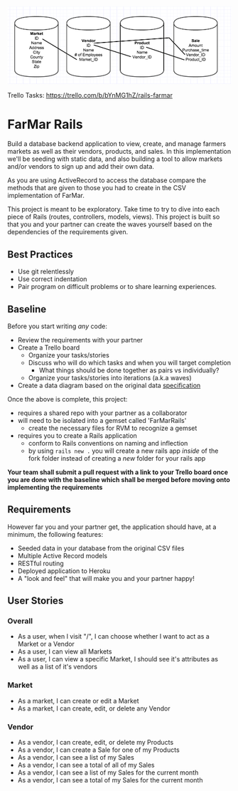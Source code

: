 ![Relationship Diagram](diagram.png)

Trello Tasks: https://trello.com/b/bYnMG1hZ/rails-farmar

# FarMar Rails
Build a database backend application to view, create, and manage farmers markets as well as their vendors, products, and sales.
In this implementation we'll be seeding with static data, and also building a tool to allow markets and/or vendors to sign up and add their own data.

As you are using ActiveRecord to access the database compare the methods that are given to those you had to create in the CSV implementation of FarMar.

This project is meant to be exploratory. Take time to try to dive into each piece of Rails (routes, controllers, models, views). This project is built so that you and your partner can create the waves yourself based on the dependencies of the requirements given.

## Best Practices
- Use git relentlessly
- Use correct indentation
- Pair program on difficult problems or to share learning experiences.

## Baseline
Before you start writing _any_ code:

- Review the requirements with your partner
- Create a Trello board
  - Organize your tasks/stories
  - Discuss who will do which tasks and when you will target completion
    - What things should be done together as pairs vs individually?
  - Organize your tasks/stories into iterations (a.k.a waves)
- Create a data diagram based on the original data [specification](https://github.com/Ada-C4/FarMar)

Once the above is complete, this project:

- requires a shared repo with your partner as a collaborator
- will need to be isolated into a gemset called 'FarMarRails'
  - create the necessary files for RVM to recognize a gemset
- requires you to create a Rails application
  - conform to Rails conventions on naming and inflection
  - by using `rails new .` you will create a new rails app _inside_ of the fork folder instead of creating a _new_ folder for your rails app

**Your team shall submit a pull request with a link to your Trello board once you are done with the baseline which shall be merged before moving onto implementing the requirements**

## Requirements
However far you and your partner get, the application should have, at a minimum, the following features:
- Seeded data in your database from the original CSV files
- Multiple Active Record models
- RESTful routing
- Deployed application to Heroku
- A "look and feel" that will make you and your partner happy!

## User Stories

### Overall
- As a user, when I visit "/", I can choose whether I want to act as a Market or a Vendor
- As a user, I can view all Markets
- As a user, I can view a specific Market, I should see it's attributes as well as a list of it's vendors

### Market
- As a market, I can create or edit a Market
- As a market, I can create, edit, or delete any Vendor

### Vendor
- As a vendor, I can create, edit, or delete my Products
- As a vendor, I can create a Sale for one of my Products
- As a vendor, I can see a list of my Sales
- As a vendor, I can see a total of all of my Sales
- As a vendor, I can see a list of my Sales for the current month
- As a vendor, I can see a total of my Sales for the current month
